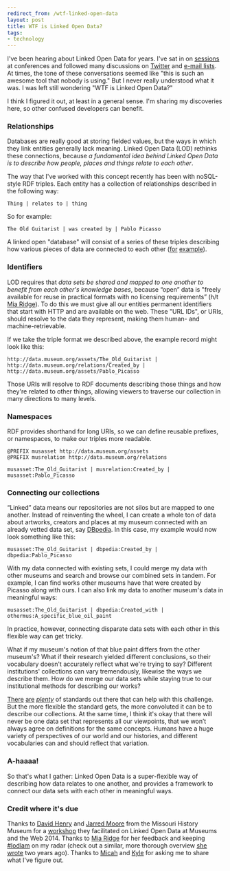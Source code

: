 ```yaml
---
redirect_from: /wtf-linked-open-data
layout: post
title: WTF is Linked Open Data?
tags:
- technology
---
```

I've been hearing about Linked Open Data for years. I've sat in on [sessions](http://www.museumsandtheweb.com/mw2011/session/linked_data.html) at conferences and followed many discussions on [Twitter](https://twitter.com/search?q=%23lodlam) and [e-mail lists](https://groups.google.com/forum/#!forum/lod-lam). At times, the tone of these conversations seemed like "this is such an awesome tool that nobody is using." But I never really understood what it was. I was left still wondering "WTF is Linked Open Data?"

I think I figured it out, at least in a general sense. I'm sharing my discoveries here, so other confused developers can benefit. 

### Relationships
Databases are really good at storing fielded values, but the ways in which they link entities generally lack meaning. Linked Open Data (LOD) rethinks these connections, because _a fundamental idea behind Linked Open Data is to describe how people, places and things relate to each other_. 

The way that I've worked with this concept recently has been with noSQL-style RDF triples. Each entity has a collection of relationships described in the following way:

    Thing | relates to | thing    

So for example:

    The Old Guitarist | was created by | Pablo Picasso    

A linked open "database" will consist of a series of these triples describing how various pieces of data are connected to each other ([for](http://dbpedia.org/page/The_Old_Guitarist) [example](http://data.nytimes.com/N855344257183137093)).

### Identifiers
LOD requires that _data sets be shared and mapped to one another to benefit from each other's knowledge bases_, because “open” data is "freely available for reuse in practical formats with no licensing requirements” (h/t [Mia Ridge](http://www.miaridge.com/keynote-from-strings-to-things-lodlam-melbourne-workshop)). To do this we must give all our entities permanent identifiers that start with HTTP and are available on the web. These "URL IDs", or URIs, should resolve to the data they represent, making them human- and machine-retrievable. 

If we take the triple format we described above, the example record might look like this:

    http://data.museum.org/assets/The_Old_Guitarist | http://data.museum.org/relations/Created_by | http://data.museum.org/assets/Pablo_Picasso    

Those URIs will resolve to RDF documents describing those things and how they're related to other things, allowing viewers to traverse our collection in many directions to many levels. 

### Namespaces
RDF provides shorthand for long URIs, so we can define reusable prefixes, or namespaces, to make our triples more readable. 

    @PREFIX musasset http://data.museum.org/assets
    @PREFIX musrelation http://data.museum.org/relations
    
    musasset:The_Old_Guitarist | musrelation:Created_by | musasset:Pablo_Picasso    

### Connecting our collections
“Linked” data means our repositories are not silos but are mapped to one another. Instead of reinventing the wheel, I can create a whole ton of data about artworks, creators and places at my museum connected with an already vetted data set, say [DBpedia](http://wiki.dbpedia.org/Ontology). In this case, my example would now look something like this:

    musasset:The_Old_Guitarist | dbpedia:Created_by | dbpedia:Pablo_Picasso    

With my data connected with existing sets, I could merge my data with other museums and search and browse our combined sets in tandem. For example, I can find works other museums have that were created by Picasso along with ours. I can also link my data to another museum's data in meaningful ways:

    musasset:The_Old_Guitarist | dbpedia:Created_with | othermus:A_specific_blue_oil_paint    

In practice, however, connecting disparate data sets with each other in this flexible way can get tricky. 

What if my museum's notion of that blue paint differs from the other museum's? What if their research yielded different conclusions, so their vocabulary doesn't accurately reflect what we're trying to say? Different institutions' collections can vary tremendously, likewise the ways we describe them. How do we merge our data sets while staying true to our institutional methods for describing our works?

[There](http://dublincore.org/) [are](http://wiki.dbpedia.org/Ontology) _[plenty](http://www.cidoc-crm.org/)_ of standards out there that can help with this challenge. But the more flexible the standard gets, the more convoluted it can be to describe our collections. At the same time, I think it's okay that there will never be one data set that represents all our viewpoints, that we won’t always agree on definitions for the same concepts. Humans have a huge variety of perspectives of our world and our histories, and different vocabularies can and should reflect that variation. 

### A-haaaa!
So that's what I gather: Linked Open Data is a super-flexible way of describing how data relates to one another, and provides a framework to connect our data sets with each other in meaningful ways. 

### Credit where it's due
Thanks to [David Henry](https://twitter.com/dhenry314) and [Jarred Moore](https://twitter.com/jarredmoore) from the Missouri History Museum for a [workshop](http://mw2014.museumsandtheweb.com/proposals/an-introduction-to-linked-open-data-for-museums/) they facilitated on Linked Open Data at Museums and the Web 2014. Thanks to [Mia Ridge](https://twitter.com/mia_out) for her feedback and keeping [#lodlam](http://lodlam.net/) on my radar (check out a similar, more thorough overview [she wrote](http://www.miaridge.com/keynote-from-strings-to-things-lodlam-melbourne-workshop) two years ago). Thanks to [Micah](https://twitter.com/micahwalter) and [Kyle](https://twitter.com/kjaebker) for asking me to share what I've figure out.

